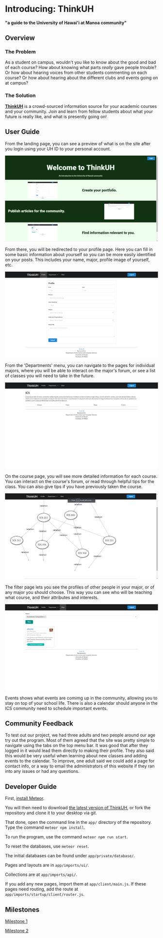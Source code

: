 # Introducing: ThinkUH

#### "a guide to the University of Hawai'i at Manoa community"

## Overview

### The Problem

As a student on campus, wouldn't you like to know about the good and bad of each course? How about knowing what parts *really* gave people trouble? Or how about hearing voices from other students commenting on each course? Or how about hearing about the different clubs and events going on at campus?

### The Solution

[**ThinkUH**](https://thinkuh.meteorapp.com/) is a crowd-sourced information source for your academic courses and your community. Join and learn from fellow students about what your future is really like, and what is presently going on!

## User Guide

From the landing page, you can see a preview of what is on the site after you login using your UH ID to your personal account.

<img class="ui medium left floated image" src="landing.png">

From there, you will be redirected to your profile page.  Here you can fill in some basic information about yourself so you can be more easily identified on your posts.  This includes your name, major, profile image of yourself, etc.

<img class="ui medium left floated image" src="profile.png">

From the 'Departments' menu, you can navigate to the pages for individual majors, where you will be able to interact on the major's forum, or see a list of classes you will need to take in the future.

<img class="ui medium left floated image" src="major.png">

On the course page, you will see more detailed information for each course.  You can interact on the course's forum, or read through helpful tips for the class.  You can also give tips if you have previously taken the course.

<img class="ui medium left floated image" src="course-diagram.png">

The filter page lets you see the profiles of other people in your major, or of any major you should choose.  This way you can see who will be teaching what course, and their attributes and interests.

<img class="ui medium left floated image" src="filter.png">

Events shows what events are comimg up in the community, allowing you to stay on top of your school life.  There is also a calendar should anyone in the ICS community need to schedule important events.

## Community Feedback

To test out our project, we had three adults and two people around our age try out the program. Most of them agreed that the site was pretty simple to navigate using the tabs on the top menu bar. It was good that after they logged in it would lead them directly to making their profile. They also said this would be very useful when learning about new classes and adding events to the calendar. To improve, one adult said we could add a page for contact info, or a way to email the administrators of this website if they ran into any issues or had any questions.

## Developer Guide

First, [install Meteor](https://www.meteor.com/install).

You will then need to download [the latest version of ThinkUH](https://github.com/thinkuh/thinkuh/tree/master), or fork the repository and clone it to your desktop via git.

That done, open the command line in the `app/` directory of the repository.  Type the command `meteor npm install`.

To run the program, use the command `meteor npm run start`.

To reset the databases, use `meteor reset`.

The initial databases can be found under `app/private/database/`.

Pages and layouts are in `app/imports/ui/`.

Collections are at `app/imports/api/`.

If you add any new pages, import them at `app/client/main.js`.  If these pages need routing, add the route at `app/imports/startup/client/router.js`.

## Milestones

[Milestone 1](https://github.com/thinkuh/thinkuh/projects/1)

[Milestone 2](https://github.com/thinkuh/thinkuh/projects/2)
